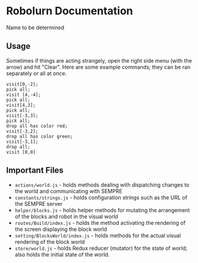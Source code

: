 # Robolurn Documentation

Name to be determined

## Usage

Sometimes if things are acting strangely, open the right side menu (with the
arrow) and hit "Clear". Here are some example commands; they can be ran
separately or all at once.

``` 
visit[0,-2];
pick all;
visit [4,-4];
pick all;
visit[4,3];
pick all;
visit[-3,3];
pick all;
drop all has color red;
visit[-3,2];
drop all has color green;
visit[-3,1];
drop all;
visit [0,0]
```


## Important Files

- `actions/world.js` - holds methods dealing with dispatching changes to the
world and communicating with SEMPRE 
- `constants/strings.js` - holds configuration strings such as the URL of the
SEMPRE server
- `helper/blocks.js` - holds helper methods for mutating the arrangement of the
blocks and robot in the visual world
- `routes/Build/index.js` - holds the method activating the rendering of the
screen displaying the block world
- `setting/BlocksWorld/index.js` - holds methods for the actual visual rendering
of the block world
- `store/world.js` - holds Redux reducer (mutator) for the state of world; also
holds the initial state of the world.
